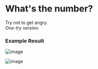 # What's the number?
Try not to get angry.  
_One-try version._

### Example Result
![image](https://github.com/user-attachments/assets/dcdb9d05-c0f4-472c-ad43-bd2ccb7228cc)


![image](https://github.com/user-attachments/assets/05b7a3aa-70e9-4070-941c-6f204ac482be)
